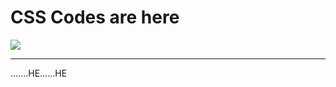 <h1>CSS Codes are here</h1>
<img src = "https://play-lh.googleusercontent.com/TxjQBGYHvMJsBX5dCvxQ4R-_4N-XrVhW6-p7D7TXanXKZMD8L-UkeMBWO1dtubGVNqU">
<hr>
     .......HE......HE
